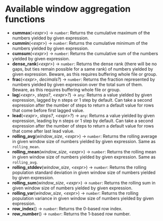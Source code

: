 # Available window aggregation functions

- **cummax**(*\<expr\>*) -> `number`: Returns the cumulative maximum of the numbers yielded by given expression.
- **cummin**(*\<expr\>*) -> `number`: Returns the cumulative minimum of the numbers yielded by given expression.
- **cumsum**(*\<expr\>*) -> `number`: Returns the cumulative sum of the numbers yielded by given expression.
- **dense_rank**(*\<expr\>*) -> `number`: Returns the dense rank (there will be no gaps, but ties remain possible for a same rank) of numbers yielded by given expression. Beware, as this requires buffering whole file or group.
- **frac**(*\<expr\>*, *decimals?*) -> `number`: Returns the fraction represented by numbers yielded by given expression over the total sum of them. Beware, as this requires buffering whole file or group.
- **lag**(*\<expr\>*, *steps?*, *\<expr\>?*) -> `any`: Returns a value yielded by given expression, lagged by n steps or 1 step by default. Can take a second expression after the number of steps to return a default value for rows that come before first lagged value.
- **lead**(*\<expr\>*, *steps?*, *\<expr\>?*) -> `any`: Returns a value yielded by given expression, leading by n steps or 1 step by default. Can take a second expression after the number of steps to return a default value for rows that come after last lead value.
- **rolling_avg**(*window_size*, *\<expr\>*) -> `number`: Returns the rolling average in given window size of numbers yielded by given expression. Same as `rolling_mean`.
- **rolling_mean**(*window_size*, *\<expr\>*) -> `number`: Returns the rolling mean in given window size of numbers yielded by given expression. Same as `rolling_avg`.
- **rolling_stddev**(*window_size*, *\<expr\>*) -> `number`: Returns the rolling population standard deviation in given window size of numbers yielded by given expression.
- **rolling_sum**(*window_size*, *\<expr\>*) -> `number`: Returns the rolling sum in given window size of numbers yielded by given expression.
- **rolling_var**(*window_size*, *\<expr\>*) -> `number`: Returns the rolling population variance in given window size of numbers yielded by given expression.
- **row_index**() -> `number`: Returns the 0-based row index.
- **row_number**() -> `number`: Returns the 1-based row number.
